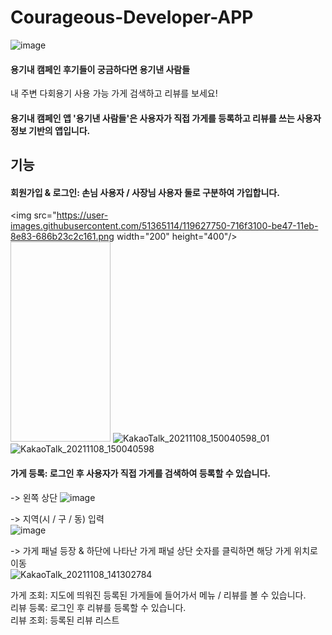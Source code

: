 # Courageous-Developer-APP

![image](https://user-images.githubusercontent.com/55770848/132479866-83b5d1e9-545e-43f4-8a4a-516c0b034aca.png)

#### 용기내 캠페인 후기들이 궁금하다면 용기낸 사람들
내 주변 다회용기 사용 가능 가게 검색하고 리뷰를 보세요!

#### 용기내 캠페인 앱 '용기낸 사람들'은 사용자가 직접 가게를 등록하고 리뷰를 쓰는 사용자 정보 기반의 앱입니다.

## 기능
#### 회원가입 & 로그인: 손님 사용자 / 사장님 사용자 둘로 구분하여 가입합니다.  

<img src="https://user-images.githubusercontent.com/51365114/119627750-716f3100-be47-11eb-8e83-686b23c2c161.png  width="200" height="400"/>
<img scr="user-images.githubusercontent.com/28240529/140697335-ad6e3a48-05cf-488d-9ce3-b98d3eef2689.jpg" width="160" height="320"/>
![KakaoTalk_20211108_150040598_01](https://user-images.githubusercontent.com/28240529/140691816-5ce45cc1-d082-4615-8159-e8fa820b8070.jpg)
![KakaoTalk_20211108_150040598](https://user-images.githubusercontent.com/28240529/140691836-6e215047-31eb-47b8-9757-47206f8a211a.jpg)  
  
#### 가게 등록: 로그인 후 사용자가 직접 가게를 검색하여 등록할 수 있습니다.  
-> 왼쪽 상단 
![image](https://user-images.githubusercontent.com/28240529/140693993-13bfbe5a-c6c5-41b1-b63b-049fee580dcc.png)  

-> 지역(시 / 구 / 동) 입력  
![image](https://user-images.githubusercontent.com/28240529/140694001-a94d8aae-3d14-498d-be8e-6bf6d1f47db3.png)  
  
-> 가게 패널 등장 & 하단에 나타난 가게 패널 상단 숫자를 클릭하면 해당 가게 위치로 이동  
![KakaoTalk_20211108_141302784](https://user-images.githubusercontent.com/28240529/140693491-29934387-347f-4318-a60c-d04a582db949.jpg)

가게 조회: 지도에 띄워진 등록된 가게들에 들어가서 메뉴 / 리뷰를 볼 수 있습니다.  
리뷰 등록: 로그인 후 리뷰를 등록할 수 있습니다.  
리뷰 조회: 등록된 리뷰 리스트  

<!-- ![image](https://user-images.githubusercontent.com/55770848/132479981-ef1a9c51-3ec1-4b28-9efa-8d6b5395a3e8.png)

### API: https://github.com/980926a/Courageous-Developer-Server/wiki

# ERD

![image](https://user-images.githubusercontent.com/55770848/132480350-54769ca1-5385-4789-a23b-283e3707de67.png)

# Server-Architecture 

![image](https://user-images.githubusercontent.com/55652627/132682803-6c7eae4c-e2a0-4a7e-9971-86dac4f8501d.png) -->
